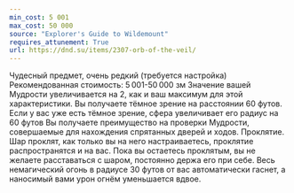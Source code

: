 ```yaml
---
min_cost: 5 001
max_cost: 50 000
source: "Explorer's Guide to Wildemount"
requires_attunement: True
url: https://dnd.su/items/2307-orb-of-the-veil/
---
```


Чудесный предмет, очень редкий (требуется настройка)
Рекомендованная стоимость: 5 001-50 000 зм
Значение вашей Мудрости увеличивается на 2, как и ваш максимум для этой характеристики.
Вы получаете тёмное зрение на расстоянии 60 футов. Если у вас уже есть тёмное зрение, сфера увеличивает его радиус на 60 футов
Вы получаете преимущество на проверки Мудрости, совершаемые для нахождения спрятанных дверей и ходов.
Проклятие. Шар проклят, как только вы на него настраиваетесь, проклятие распространятся и на вас. Пока вы остаетесь проклятым, вы не желаете расставаться с шаром, постоянно держа его при себе. Весь немагический огонь в радиусе 30 футов от вас автоматически гаснет, а наносимый вами урон огнём уменьшается вдвое.